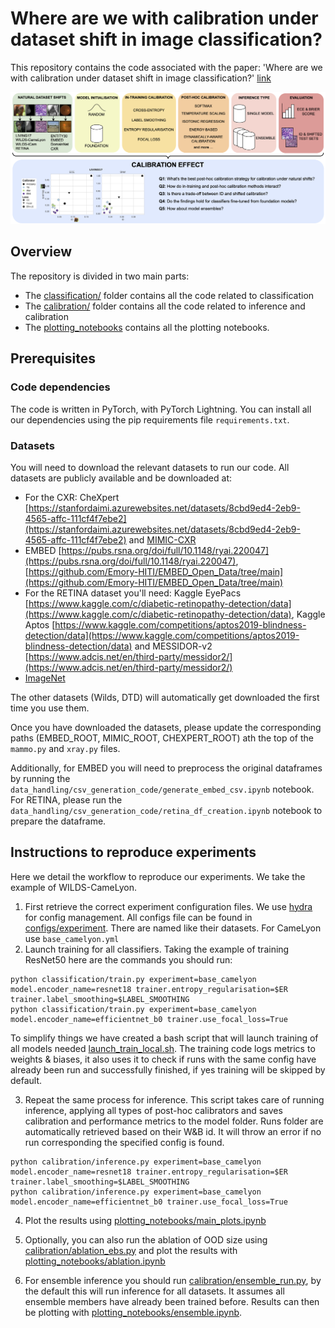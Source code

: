 # Where are we with calibration under dataset shift in image classification?

This repository contains the code associated with the paper: 'Where are we with calibration under dataset shift in image classification?' [link](https://arxiv.org/abs/2507.07780)

![alt text](figure1.png)

## Overview
The repository is divided in two main parts:
* The [classification/](classification/) folder contains all the code related to classification
* The [calibration/](calibration/) folder contains all the code related to inference and calibration
* The [plotting_notebooks](plotting_notebooks) contains all the plotting notebooks.


## Prerequisites

### Code dependencies
The code is written in PyTorch, with PyTorch Lightning. 
You can install all our dependencies using the pip requirements file `requirements.txt`. 

### Datasets
You will need to download the relevant datasets to run our code. 
All datasets are publicly available and be downloaded at:
* For the CXR: CheXpert [https://stanfordaimi.azurewebsites.net/datasets/8cbd9ed4-2eb9-4565-affc-111cf4f7ebe2](https://stanfordaimi.azurewebsites.net/datasets/8cbd9ed4-2eb9-4565-affc-111cf4f7ebe2) and [MIMIC-CXR](https://mimic.mit.edu/docs/iv/modules/cxr/)
* EMBED [https://pubs.rsna.org/doi/full/10.1148/ryai.220047](https://pubs.rsna.org/doi/full/10.1148/ryai.220047), [https://github.com/Emory-HITI/EMBED_Open_Data/tree/main](https://github.com/Emory-HITI/EMBED_Open_Data/tree/main)
* For the RETINA dataset you'll need: Kaggle EyePacs [https://www.kaggle.com/c/diabetic-retinopathy-detection/data](https://www.kaggle.com/c/diabetic-retinopathy-detection/data), Kaggle Aptos [https://www.kaggle.com/competitions/aptos2019-blindness-detection/data](https://www.kaggle.com/competitions/aptos2019-blindness-detection/data) and MESSIDOR-v2 [https://www.adcis.net/en/third-party/messidor2/](https://www.adcis.net/en/third-party/messidor2/)
* [ImageNet](https://www.image-net.org)

The other datasets (Wilds, DTD) will automatically get downloaded the first time you use them.

Once you have downloaded the datasets, please update the corresponding paths (EMBED_ROOT, MIMIC_ROOT, CHEXPERT_ROOT) ath the top of the `mammo.py` and `xray.py` files.

Additionally, for EMBED you will need to preprocess the original dataframes by running the `data_handling/csv_generation_code/generate_embed_csv.ipynb` notebook. For RETINA, please run the `data_handling/csv_generation_code/retina_df_creation.ipynb` notebook to prepare the dataframe.


## Instructions to reproduce experiments

Here we detail the workflow to reproduce our experiments. We take the example of WILDS-CameLyon.

1. First retrieve the correct experiment configuration files. We use [hydra](https://hydra.cc/docs/1.0/advanced/override_grammar/basic/) for config management. All configs file can be found in [configs/experiment](/configs/experiment/). There are named like their datasets. For CameLyon use `base_camelyon.yml`
2. Launch training for all classifiers. Taking the example of training ResNet50 here are the commands you should run:

```
python classification/train.py experiment=base_camelyon model.encoder_name=resnet18 trainer.entropy_regularisation=$ER trainer.label_smoothing=$LABEL_SMOOTHING
python classification/train.py experiment=base_camelyon model.encoder_name=efficientnet_b0 trainer.use_focal_loss=True
```
To simplify things we have created a bash script that will launch training of all models needed [launch_train_local.sh](/launch_train_local.sh). The training code logs metrics to weights & biases, it also uses it to check if runs with the same config have already been run and successfully finished, if yes training will be skipped by default.

3. Repeat the same process for inference. This script takes care of running inference, applying all types of post-hoc calibrators and saves calibration and performance metrics to the model folder. Runs folder are automatically retrieved based on their W&B id. It will throw an error if no run corresponding the specified config is found.
```
python calibration/inference.py experiment=base_camelyon model.encoder_name=resnet18 trainer.entropy_regularisation=$ER trainer.label_smoothing=$LABEL_SMOOTHING
python calibration/inference.py experiment=base_camelyon model.encoder_name=efficientnet_b0 trainer.use_focal_loss=True
```

4. Plot the results using [plotting_notebooks/main_plots.ipynb](/plotting_notebooks/main_plots.ipynb)

5. Optionally, you can also run the ablation of OOD size using [calibration/ablation_ebs.py](/calibration/ablation_ebs.py) and plot the results with [plotting_notebooks/ablation.ipynb](/plotting_notebooks/ablation.ipynb)

6. For ensemble inference you should run [calibration/ensemble_run.py](/calibration/ensemble_run.py), by the default this will run inference for all datasets. It assumes all ensemble members have already been trained before. Results can then be plotting with [plotting_notebooks/ensemble.ipynb](/plotting_notebooks/ensemble.ipynb).
 
